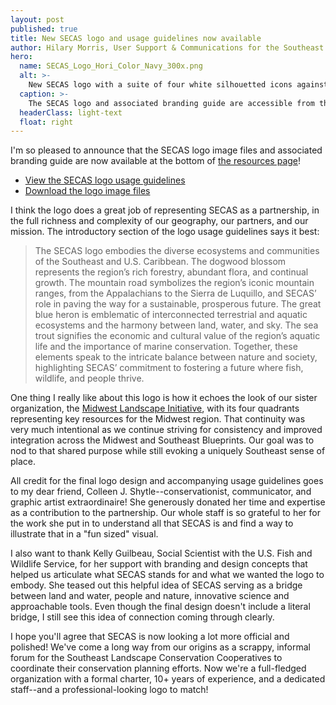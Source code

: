 ```yaml
---
layout: post
published: true
title: New SECAS logo and usage guidelines now available
author: Hilary Morris, User Support & Communications for the Southeast Blueprint
hero:
  name: SECAS_Logo_Hori_Color_Navy_300x.png
  alt: >-
    New SECAS logo with a suite of four white silhouetted icons against an orange, green, navy, and purple background - a dogwood flower, mountains with a road between them, a great blue heron, and a sea trout.
  caption: >-
    The SECAS logo and associated branding guide are accessible from the <a href="https://secassoutheast.org/resources">Resources page of the SECAS website</a>.
  headerClass: light-text
  float: right
---
```

I'm so pleased to announce that the SECAS logo image files and associated branding guide are now available at the bottom of [the resources page](https://secassoutheast.org/resources)!

<ul><li><a href="https://secassoutheast.org/pdf/SECAS_Logo_Usage_Guide_web.pdf">View the SECAS logo usage guidelines</a></li>
  <li><a href="https://secassoutheast.org/images/SECASLogoFiles.zip">Download the logo image files</a></li></ul>

I think the logo does a great job of representing SECAS as a partnership, in the full richness and complexity of our geography, our partners, and our mission. The introductory section of the logo usage guidelines says it best:<!--more-->

<blockquote>The SECAS logo embodies the diverse ecosystems and communities of the Southeast and U.S. Caribbean. The dogwood blossom represents the region’s rich forestry, abundant flora, and continual growth. The mountain road symbolizes the region’s iconic mountain ranges, from the Appalachians to the Sierra de Luquillo, and SECAS’ role in paving the way for a sustainable, prosperous future. The great blue heron is emblematic of interconnected terrestrial and aquatic ecosystems and the harmony between land, water, and sky. The sea trout signifies the economic and cultural value of the region’s aquatic life and the importance of marine conservation. Together, these elements speak to the intricate balance between nature and society, highlighting SECAS’ commitment to fostering a future where fish, wildlife, and people thrive.</blockquote>

One thing I really like about this logo is how it echoes the look of our sister organization, the [Midwest Landscape Initiative](https://www.mlimidwest.org/), with its four quadrants representing key resources for the Midwest region. That continuity was very much intentional as we continue striving for consistency and improved integration across the Midwest and Southeast Blueprints. Our goal was to nod to that shared purpose while still evoking a uniquely Southeast sense of place.

All credit for the final logo design and accompanying usage guidelines goes to my dear friend, Colleen J. Shytle--conservationist, communicator, and graphic artist extraordinaire! She generously donated her time and expertise as a contribution to the partnership. Our whole staff is so grateful to her for the work she put in to understand all that SECAS is and find a way to illustrate that in a "fun sized" visual.

I also want to thank Kelly Guilbeau, Social Scientist with the U.S. Fish and Wildlife Service, for her support with branding and design concepts that helped us articulate what SECAS stands for and what we wanted the logo to embody. She teased out this helpful idea of SECAS serving as a bridge between land and water, people and nature, innovative science and approachable tools. Even though the final design doesn't include a literal bridge, I still see this idea of connection coming through clearly.

I hope you'll agree that SECAS is now looking a lot more official and polished! We've come a long way from our origins as a scrappy, informal forum for the Southeast Landscape Conservation Cooperatives to coordinate their conservation planning efforts. Now we're a full-fledged organization with a formal charter, 10+ years of experience, and a dedicated staff--and a professional-looking logo to match!
